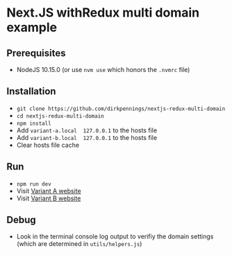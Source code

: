 # Next.JS withRedux multi domain example

## Prerequisites
- NodeJS 10.15.0 (or use `nvm use` which honors the `.nvmrc` file)

## Installation
- `git clone https://github.com/dirkpennings/nextjs-redux-multi-domain`
- `cd nextjs-redux-multi-domain`
- `npm install`
- Add `variant-a.local  127.0.0.1` to the hosts file
- Add `variant-b.local  127.0.0.1` to the hosts file
- Clear hosts file cache

## Run
- `npm run dev`
- Visit [Variant A website](http://variant-a.local:3000)
- Visit [Variant B website](http://variant-b.local:3000)

## Debug
- Look in the terminal console log output to verifiy the domain settings (which are determined in `utils/helpers.js`)